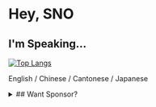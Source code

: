# Hey, SNO

## I'm Speaking...

[![Top Langs](https://github-readme-stats.vercel.app/api/top-langs/?username=snomiao)](https://github.com/snomiao/github-readme-stats)

English / Chinese / Cantonese / Japanese

<details>
<summary>
## Want Sponsor?
</summary>

- Wise, Paypal, Alipay: snomiao@gmail.com
- BTC: (MAINTAINING)
- ETH: 0xdC2EeCe11a9e09c8db921989e54b30375446e49E
- Monero: 48VK3d9LHcdiHPvwfxbGFB6VQg9zS6Y8F3YDZr3tti3tE6XmSc7HVrnTT9wTZcZjPw5AntN7QEZV2VWa1LWCRe278nYUtSg

</details>
